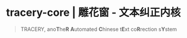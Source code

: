 # tracery-core | 雕花窗 - 文本纠正内核

> TRACERY, ano**T**he**R** **A**utomated **C**hinese t**E**xt co**R**rection s**Y**stem
